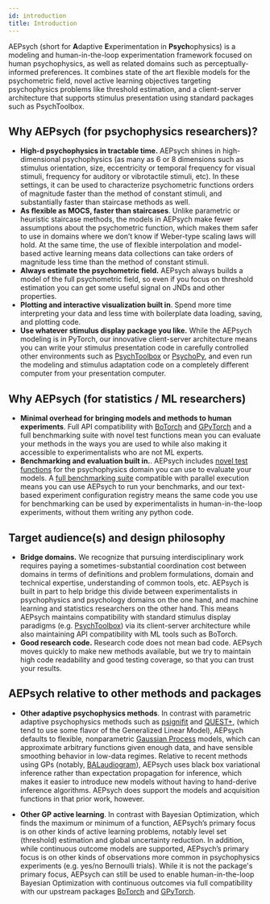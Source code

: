```yaml
---
id: introduction
title: Introduction
---
```


AEPsych (short for **A**daptive **E**xperimentation in **Psych**ophysics) is a modeling and human-in-the-loop experimentation framework focused on human psychophysics, as well as related domains such as perceptually-informed preferences. It combines state of the art flexible models for the psychometric field, novel active learning objectives targeting psychophysics problems like threshold estimation, and a client-server architecture that supports stimulus presentation using standard packages such as PsychToolbox.

## Why AEPsych (for psychophysics researchers)?

* **High-d psychophysics in tractable time.** AEPsych shines in high-dimensional psychophysics (as many as 6 or 8 dimensions such as stimulus orientation, size, eccentricity or temporal frequency for visual stimuli, frequency for auditory or vibrotactile stimuli, etc). In these settings, it can be used to characterize psychometric functions orders of magnitude faster than the method of constant stimuli, and substantially faster than staircase methods as well.
* **As flexible as MOCS, faster than staircases**. Unlike parametric or heuristic staircase methods, the models in AEPsych make fewer assumptions about the psychometric function, which makes them safer to use in domains where we don’t know if Weber-type scaling laws will hold. At the same time, the use of flexible interpolation and model-based active learning means data collections can take orders of magnitude less time than the method of constant stimuli.
* **Always estimate the psychometric field.** AEPsych always builds a model of the full psychometric field, so even if you focus on threshold estimation you can get some useful signal on JNDs and other properties.
* **Plotting and interactive visualization built in**. Spend more time interpreting your data and less time with boilerplate data loading, saving, and plotting code.
* **Use whatever stimulus display package you like.** While the AEPsych modeling is in PyTorch, our innovative client-server architecture means you can write your stimulus presentation code in carefully controlled other environments such as [PsychToolbox](http://psychtoolbox.org/) or [PsychoPy](https://www.psychopy.org/), and even run the modeling and stimulus adaptation code on a completely different computer from your presentation computer.

## Why AEPsych (for statistics / ML researchers)

* **Minimal overhead for bringing models and methods to human experiments**. Full API compatibility with [BoTorch](https://botorch.org/) and [GPyTorch](https://gpytorch.ai/) and a full benchmarking suite with novel test functions mean you can evaluate your methods in the ways you are used to while also making it accessible to experimentalists who are not ML experts.
* **Benchmarking and evaluation built in.**. AEPsych includes [novel test functions](../api/benchmark.html#module-aepsych.benchmark.test_functions) for the psychophysics domain you can use to evaluate your models. A [full benchmarking suite](../api/benchmark.html) compatible with parallel execution means you can use AEPsych to run your benchmarks, and our text-based experiment configuration registry means the same code you use for benchmarking can be used by experimentalists in human-in-the-loop experiments, without them writing any python code.

## Target audience(s) and design philosophy

* **Bridge domains.** We recognize that pursuing interdisciplinary work requires paying a sometimes-substantial coordination cost between domains in terms of definitions and problem formulations, domain and technical expertise, understanding of common tools, etc. AEPsych is built in part to help bridge this divide between experimentalists in psychophysics and psychology domains on the one hand, and machine learning and statistics researchers on the other hand. This means AEPsych maintains compatibility with standard stimulus display paradigms (e.g. [PsychToolbox](http://psychtoolbox.org/)) via its client-server architecture while also maintaining API compatibility with ML tools such as BoTorch.
* **Good research code.** Research code does not mean bad code. AEPsych moves quickly to make new methods available, but we try to maintain high code readability and good testing coverage, so that you can trust your results.

## AEPsych relative to other methods and packages
* **Other adaptive psychophysics methods**. In contrast with parametric adaptive psychophysics methods such as [psignifit](https://github.com/wichmann-lab/psignifit) and [QUEST+](https://jov.arvojournals.org/article.aspx?articleid=2611972), (which tend to use some flavor of the Generalized Linear Model), AEPsych defaults to flexible, nonparametric [Gaussian Process](../gp_intro.html) models, which can approximate arbitrary functions given enough data, and have sensible smoothing behavior in low-data regimes. Relative to recent methods using GPs (notably, [BALaudiogram](https://github.com/cambridge-mlg/BALaudiogram)), AEPsych uses black box variational inference rather than expectation propagation for inference, which makes it easier to introduce new models without having to hand-derive inference algorithms. AEPsych does support the models and acquisition functions in that prior work, however.

* **Other GP active learning**. In contrast with Bayesian Optimization, which finds the maximum or minimum of a function, AEPsych’s primary focus is on other kinds of active learning problems, notably level set (threshold) estimation and global uncertainty reduction. In addition, while continuous outcome models are supported, AEPsych’s primary focus is on other kinds of observations more common in psychophysics experiments (e.g. yes/no Bernoulli trials). While it is not the package's primary focus, AEPsych can still be used to enable human-in-the-loop Bayesian Optimization with continuous outcomes via full compatibility with our upstream packages [BoTorch](https://botorch.org/) and [GPyTorch](https://gpytorch.ai/).

